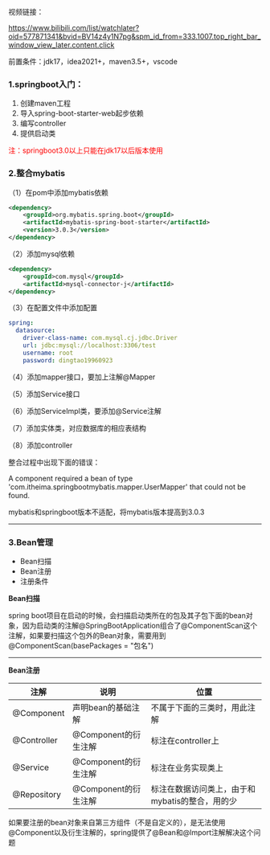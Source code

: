 视频链接：

https://www.bilibili.com/list/watchlater?oid=577871341&bvid=BV14z4y1N7pg&spm_id_from=333.1007.top_right_bar_window_view_later.content.click

前置条件：jdk17，idea2021+，maven3.5+，vscode

### 1.springboot入门：

1. 创建maven工程
2. 导入spring-boot-starter-web起步依赖
3. 编写controller
4. 提供启动类

<p style="color:red">注：springboot3.0以上只能在jdk17以后版本使用</p>

### 2.整合mybatis

（1）在pom中添加mybatis依赖

```xml
<dependency>
    <groupId>org.mybatis.spring.boot</groupId>
    <artifactId>mybatis-spring-boot-starter</artifactId>
    <version>3.0.3</version>
</dependency>
```

（2）添加mysql依赖

```xml
<dependency>
    <groupId>com.mysql</groupId>
    <artifactId>mysql-connector-j</artifactId>
</dependency>
```

（3）在配置文件中添加配置

```yaml
spring:
  datasource:
    driver-class-name: com.mysql.cj.jdbc.Driver
    url: jdbc:mysql://localhost:3306/test
    username: root
    password: dingtao19960923
```

（4）添加mapper接口，要加上注解@Mapper

（5）添加Service接口

（6）添加ServiceImpl类，要添加@Service注解

（7）添加实体类，对应数据库的相应表结构

（8）添加controller



整合过程中出现下面的错误：

A component required a bean of type 'com.itheima.springbootmybatis.mapper.UserMapper' that could not be found.

mybatis和springboot版本不适配，将mybatis版本提高到3.0.3

---

### 3.Bean管理

- Bean扫描
- Bean注册
- 注册条件

**Bean扫描**

spring boot项目在启动的时候，会扫描启动类所在的包及其子包下面的bean对象，因为启动类的注解@SpringBootApplication组合了@ComponentScan这个注解，如果要扫描这个包外的Bean对象，需要用到@ComponentScan(basePackages = "包名")

---

**Bean注册**

| 注解        | 说明                 | 位置                                            |
| ----------- | -------------------- | ----------------------------------------------- |
| @Component  | 声明bean的基础注解   | 不属于下面的三类时，用此注解                    |
| @Controller | @Component的衍生注解 | 标注在controller上                              |
| @Service    | @Component的衍生注解 | 标注在业务实现类上                              |
| @Repository | @Component的衍生注解 | 标注在数据访问类上，由于和mybatis的整合，用的少 |

如果要注册的bean对象来自第三方组件（不是自定义的），是无法使用@Component以及衍生注解的，spring提供了@Bean和@Import注解解决这个问题



